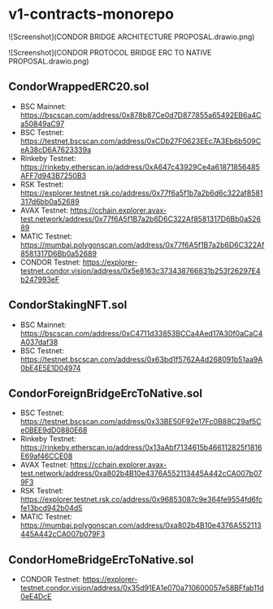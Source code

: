 # v1-contracts-monorepo

![Screenshot](CONDOR BRIDGE ARCHITECTURE PROPOSAL.drawio.png)

![Screenshot](CONDOR PROTOCOL BRIDGE ERC TO NATIVE PROPOSAL.drawio.png)

## CondorWrappedERC20.sol
- BSC Mainnet: https://bscscan.com/address/0x878b87Ce0d7D877855a65492EB6a4Ca50849aC97
- BSC Testnet: https://testnet.bscscan.com/address/0xCDb27F0623EEc7A3Eb6b509CeA38cD6A7623339a
- Rinkeby Testnet: https://rinkeby.etherscan.io/address/0xA647c43929Ce4a61871856485AFF7d943B7250B3
- RSK Testnet: https://explorer.testnet.rsk.co/address/0x77f6a5f1b7a2b6d6c322af8581317d6bb0a52689
- AVAX Testnet: https://cchain.explorer.avax-test.network/address/0x77f6A5f1B7a2b6D6C322Af8581317D6Bb0a52689
- MATIC Testnet: https://mumbai.polygonscan.com/address/0x77f6A5f1B7a2b6D6C322Af8581317D6Bb0a52689
- CONDOR Testnet: https://explorer-testnet.condor.vision/address/0x5e8163c373438766831b253f26297E4b247993eF

## CondorStakingNFT.sol
- BSC Mainnet: https://bscscan.com/address/0xC4711d33853BCCa4Aed17A30f0aCaC4A037daf38
- BSC Testnet: https://testnet.bscscan.com/address/0x63bd1f5762A4d268091b51aa9A0bE4E5E1D04974

## CondorForeignBridgeErcToNative.sol
- BSC Testnet: https://testnet.bscscan.com/address/0x33BE50F92e17Fc0B88C29af5Ce0BEE9dD0880E68
- Rinkeby Testnet: https://rinkeby.etherscan.io/address/0x13aAbf7134615b466112825f1816E69af46CCE08
- AVAX Testnet: https://cchain.explorer.avax-test.network/address/0xa802b4B10e4376A552113445A442cCA007b079F3
- RSK Testnet: https://explorer.testnet.rsk.co/address/0x96853087c9e364fe9554fd6fcfe13bcd942b04d5
- MATIC Testnet: https://mumbai.polygonscan.com/address/0xa802b4B10e4376A552113445A442cCA007b079F3

## CondorHomeBridgeErcToNative.sol
- CONDOR Testnet: https://explorer-testnet.condor.vision/address/0x35d91EA1e070a710600057e58BFfab11d0eE4DcE



